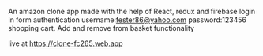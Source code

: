 An amazon clone app made with the help of React, redux and firebase
login in form authentication    username:fester86@yahoo.com  password:123456
shopping cart.   Add and remove from basket functionality


live at https://clone-fc265.web.app

